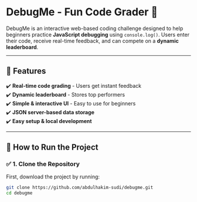 # DebugMe - Fun Code Grader 🎯  

DebugMe is an interactive web-based coding challenge designed to help beginners practice **JavaScript debugging** using `console.log()`. Users enter their code, receive real-time feedback, and can compete on a **dynamic leaderboard**.  

---

## 🚀 Features  
✔️ **Real-time code grading** - Users get instant feedback  
✔️ **Dynamic leaderboard** - Stores top performers  
✔️ **Simple & interactive UI** - Easy to use for beginners  
✔️ **JSON server-based data storage**  
✔️ **Easy setup & local development**  

---

## 📌 How to Run the Project  

### ✅ 1. Clone the Repository  
First, download the project by running:  
```bash
git clone https://github.com/abdulhakim-sudi/debugme.git
cd debugme
